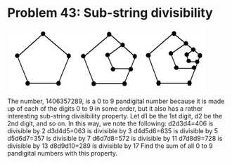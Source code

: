 # Problem 43: Sub-string divisibility

![p343](img/043.gif)

The number, 1406357289, is a 0 to 9 pandigital number because it is made
up of each of the digits 0 to 9 in some order, but it also has a rather
interesting sub-string divisibility property. Let d1 be the 1st digit,
d2 be the 2nd digit, and so on. In this way, we note the following:
d2d3d4=406 is divisible by 2 d3d4d5=063 is divisible by 3 d4d5d6=635 is
divisible by 5 d5d6d7=357 is divisible by 7 d6d7d8=572 is divisible by
11 d7d8d9=728 is divisible by 13 d8d9d10=289 is divisible by 17 Find the
sum of all 0 to 9 pandigital numbers with this property.